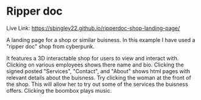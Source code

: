 # Ripper doc

Live Link:
https://sbingley22.github.io/ripperdoc-shop-landing-page/

A landing page for a shop or similar buisness. In this example I have used a "ripper doc" shop from cyberpunk.

It features a 3D interactable shop for users to view and interact with. 
Clicking on various employees shows there name and bio. 
Clicking the signed posted "Services", "Contact", and "About" shows html pages with relevant details about the buisness.
Try clicking the woman at the front of the shop. This will allow her to try out some of the services the buisness offers.
Clicking the boombox plays music.